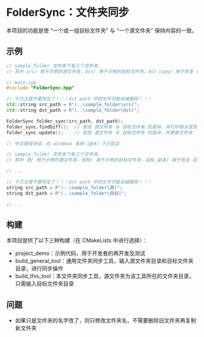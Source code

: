# FolderSync：文件夹同步

本项目的功能是使 “一个或一组目标文件夹” 与 “一个源文件夹” 保持内容的一致。



## 示例

```cpp
// sample_folder 文件夹下有三个文件夹，
// 其中 src/ 用于示例的源文件夹，dst/ 用于示例的目标文件夹，dst_copy/ 用于恢复 dst/。

// main.cpp
#include "FolderSync.hpp"

// 千万注意不要写反了！！！dst path 中的文件可能会被删除！！！
std::string src_path = R"(..\sample_folder\src)";
std::string dst_path = R"(..\sample_folder\dst)";

FolderSync folder_sync(src_path, dst_path);
folder_sync.findDiff();  // 查找 源文件夹 与 目标文件夹 的差异，并打印相关信息，不修改文件夹
folder_sync.update();    // 查找 源文件夹 与 目标文件夹 的差异，并更新文件夹
```

```cpp
// 中文路径测试，在 windows 系统（gbk）下已验证

// sample_folder 文件夹下有三个文件夹，
// 其中 源/ 用于示例的源文件夹，目标/ 用于示例的目标文件夹，目标_副本/ 用于恢复 目标/。

// ...

// 千万注意不要写反了！！！dst path 中的文件可能会被删除！！！
string src_path = R"(..\sample_folder\源)";
string dst_path = R"(..\sample_folder\目标)";

// ...
```



## 构建

本项目提供了以下三种构建（在 CMakeLists 中进行选择）：

- project_demo：示例代码，用于开发者的再开发及测试
- build_general_tool：通用文件夹同步工具，输入源文件夹目录和目标文件夹目录，进行同步操作
- build_this_tool：本文件夹同步工具，源文件夹为该工具所在的文件夹目录，只需输入目标文件夹目录



## 问题

- 如果只是文件夹的名字改了，则只修改文件夹名，不需要删除旧文件夹再复制新文件夹

